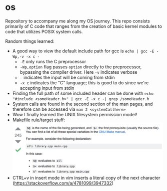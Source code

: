 # os
Repository to accompany me along my OS journey. This repo consists primarily of C code that ranges from the
creation of basic kernel modules to code that utilizes POSIX system calls.

Random things learned:

 - A good way to view the default include path for gcc is `echo | gcc -E -Wp,-v -x c -`
   - `-E` only runs the C preprocessor
   - `-Wp,option` flag passes `option` directly to the preprocessor, bypassing the compiler driver. Here `-v` indicates verbose
   - `-` indicates the input will be coming from stdin
   - `-x c` indicates the "C" language; this is good to do since we're accepting input from stdin
 - Finding the full path of some included header can be done with `echo "#include <someHeader.h>" | gcc -E -x c -| grep /someHeader.h`
 - System calls are found in the second section of the man pages, and therefore can be accessed via `man 2 <systemCallhere>`
 - Wow I finally learned the UNIX filesystem permission model!
 - Makefile rule/target stuff: ![^@=target](imgs/make.png)
 - CTRL+v in insert mode in vim inserts a literal copy of the next character (https://stackoverflow.com/a/4781099/3947332)

